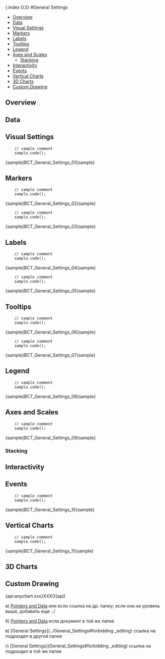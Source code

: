 {:index 0.5}
#General Settings

* [Overview](#overview)
* [Data](#data)
* [Visual Settings](#visual_settings)
* [Markers](#markers)
* [Labels](#labels)
* [Tooltips](#tooltips)
* [Legend](#legend)
* [Axes and Scales](#axes_and_scales)
  * [Stacking](#stacking)
* [Interactivity](#interactivity)
* [Events](#events)
* [Vertical Charts](#vertical_charts)
* [3D Charts](#3d_charts)
* [Custom Drawing](#custom_drawing)

## Overview

## Data

## Visual Settings

```
    // sample comment
    sample.code();
```

{sample}BCT\_General\_Settings\_01{sample}

## Markers

```
    // sample comment
    sample.code();
```

{sample}BCT\_General\_Settings\_02{sample}

```
    // sample comment
    sample.code();
```

{sample}BCT\_General\_Settings\_03{sample}

## Labels

```
    // sample comment
    sample.code();
```

{sample}BCT\_General\_Settings\_04{sample}

```
    // sample comment
    sample.code();
```

{sample}BCT\_General\_Settings\_05{sample}

## Tooltips

```
    // sample comment
    sample.code();
```

{sample}BCT\_General\_Settings\_06{sample}

```
    // sample comment
    sample.code();
```

{sample}BCT\_General\_Settings\_07{sample}

## Legend

```
    // sample comment
    sample.code();
```

{sample}BCT\_General\_Settings\_08{sample}

## Axes and Scales

```
    // sample comment
    sample.code();
```

{sample}BCT\_General\_Settings\_09{sample}

### Stacking

## Interactivity

## Events

```
    // sample comment
    sample.code();
```

{sample}BCT\_General\_Settings\_10{sample}

## Vertical Charts

```
    // sample comment
    sample.code();
```

{sample}BCT\_General\_Settings\_11{sample}

## 3D Charts

## Custom Drawing


{api:anychart.xxx}XXX(){api} 

а) [Pointers and Data](../Gauges/Pointers_and_Data) или 
если ссылка на др. папку; если она на уровень выше, добавить еще ../

б) [Pointers and Data](Pointers_and_Data)
если документ в той же папке

в) [General Settings](../General_Settings#forbidding _editing)
ссылка на подраздел в другой папке

г) [General Settings](General_Settings#forbidding _editing)
ссылка на подраздел в той же папке
